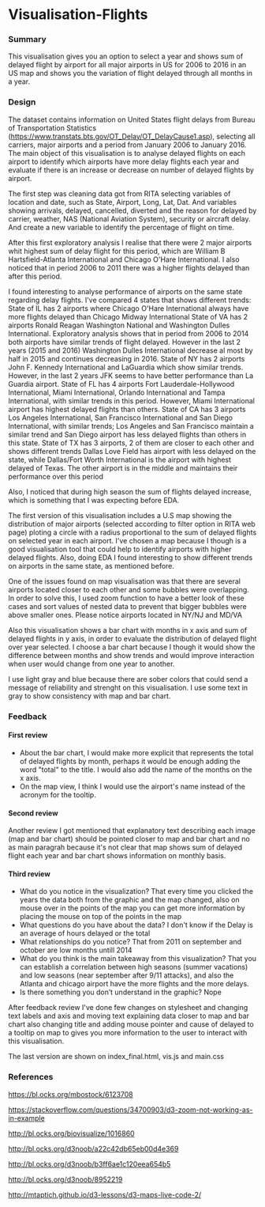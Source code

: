 # Visualisation-Flights

### Summary
This visualisation gives you an option to select a year and shows sum of delayed flight by airport for all major airports in US for 2006 to 2016 in an US map and shows you the variation of flight delayed through all months in a year. 

### Design
The dataset contains information on United States flight delays from Bureau of Transportation Statistics (https://www.transtats.bts.gov/OT_Delay/OT_DelayCause1.asp), selecting all carriers, major airports and a period from January 2006 to January 2016. The main object of this visualisation is to analyse delayed flights on each airport to identify which airports have more delay flights each year and evaluate if there is an increase or decrease on number of delayed flights by airport.

The first step was cleaning data got from RITA selecting variables of location and date, such as
State, Airport, Long, Lat, Dat. And variables showing arrivals, delayed, cancelled,	diverted and the reason for delayed
by carrier,	weather, NAS (National Aviation System), security or aircraft delay. And create a new variable to identify the percentage of flight on time. 

After this first exploratory analysis I realise that there were 2 major airports whit highest sum of delay flight for this period, which are William B Hartsfield-Atlanta International and Chicago O'Hare International. I also noticed that in period 2006 to 2011 there was a higher flights delayed than after this period. 

I found interesting to analyse performance of airports on the same state regarding delay flights. I've compared 4 states that shows different trends:
State of IL has 2 airports where Chicago O'Hare International always have more flights delayed than Chicago Midway International
State of VA has 2 airports Ronald Reagan Washington National and Washington Dulles International. Exploratory analysis shows that in period from 2006 to 2014 both airports have similar trends of flight delayed. However in the last 2 years (2015 and 2016) Washington Dulles International decrease al most by half in 2015 and continues decreasing in 2016.
State of NY has 2 airports John F. Kennedy International and LaGuardia which show similar trends. However, in the last 2 years JFK seems to have better performance than La Guardia airport.
State of FL has 4 airports Fort Lauderdale-Hollywood International, Miami International, Orlando International and Tampa International, with similar trends in this period. However, Miami International airport has highest delayed flights than others.
State of CA has 3 airports Los Angeles International, San Francisco International and San Diego International, with similar trends; Los Angeles and San Francisco maintain a similar trend and San Diego airport has less delayed flights than others in this state.
State of TX has 3 airports, 2 of them are closer to each other and shows different trends Dallas Love Field has airport with less delayed on the state, while Dallas/Fort Worth International is the airport with highest delayed of Texas. The other airport is in the middle and maintains their performance over this period

Also, I noticed that during high season the sum of flights delayed increase, which is something that I was expecting before EDA.

The first version of this visualisation includes a U.S map showing the distribution of major airports (selected according to filter option in RITA web page) ploting a circle with a radius proportional to the sum of delayed flights on selected year in each airport. I've chosen a map because I though is a good visualisation tool that could help to identify airports with higher delayed flights. Also, doing EDA I found interesting to show different trends on airports in the same state, as mentioned before.

One of the issues found on map visualisation was that there are several airports located closer to each other and some bubbles were overlapping. In order to solve this, I used zoom function to have a better look of these cases and sort values of nested data to prevent that bigger bubbles were above smaller ones. Please notice airports located in NY/NJ and MD/VA

Also this visualisation shows a bar chart with months in x axis and sum of delayed flights in y axis, in order to evaluate the distribution of delayed flight over year selected. I choose a bar chart because I though it would show the difference between months and show trends and would improve interaction when user would change from one year to another.

I use light gray and blue because there are sober colors that could send a message of reliability and strenght on this visualisation. I use some text in gray to show consistency with map and bar chart.

### Feedback

#### First review
- About the bar chart, I would make more explicit that represents the total of delayed flights by month, perhaps it would be enough adding the word "total" to the title. I would also add the name of the months on the x axis. 
- On the map view, I think I would use the airport's name instead of the acronym for the tooltip. 

#### Second review
Another review I got mentioned that explanatory text describing each image (map and bar chart) should be pointed closer to map and bar chart and no as main paragrah because it's not clear that map shows sum of delayed flight each year and bar chart shows information on monthly basis.

#### Third review
- What do you notice in the visualization? 
That every time you clicked the years the data both from the graphic and the map changed, also on mouse over in the points of the map you can get more information by placing the mouse on top of the points in the map
- What questions do you have about the data? 
I don't know if the Delay is an average of hours delayed or the total
- What relationships do you notice? 
That from 2011 on september and october are low months untill 2014
- What do you think is the main takeaway from this visualization? 
That you can establish a correlation between high seasons (summer vacations) and low seasons (near september after 9/11 attacks), and also the Atlanta and chicago airport have the more flights and the more delays.
- Is there something you don’t understand in the graphic?
Nope

After feedback review I've done few changes on stylesheet and changing text labels and axis and moving text explaining data closer to map and bar chart also changing title and adding mouse pointer and cause of delayed to a tooltip on map to gives you more information to the user to interact with this visualisation.

The last version are shown on index_final.html, vis.js and main.css

### References

https://bl.ocks.org/mbostock/6123708

https://stackoverflow.com/questions/34700903/d3-zoom-not-working-as-in-example

http://bl.ocks.org/biovisualize/1016860

http://bl.ocks.org/d3noob/a22c42db65eb00d4e369

http://bl.ocks.org/d3noob/b3ff6ae1c120eea654b5

http://bl.ocks.org/d3noob/8952219

http://mtaptich.github.io/d3-lessons/d3-maps-live-code-2/



